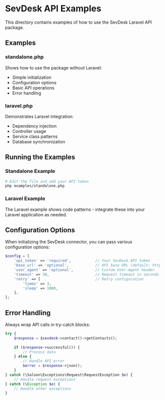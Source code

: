 # SevDesk API Examples

This directory contains examples of how to use the SevDesk Laravel API package.

## Examples

### standalone.php
Shows how to use the package without Laravel:
- Simple initialization
- Configuration options
- Basic API operations
- Error handling

### laravel.php
Demonstrates Laravel integration:
- Dependency injection
- Controller usage
- Service class patterns
- Database synchronization

## Running the Examples

### Standalone Example
```bash
# Edit the file and add your API token
php examples/standalone.php
```

### Laravel Example
The Laravel example shows code patterns - integrate these into your Laravel application as needed.

## Configuration Options

When initializing the SevDesk connector, you can pass various configuration options:

```php
$config = [
    'api_token' => 'required',           // Your SevDesk API token
    'base_url' => 'optional',            // API base URL (default: https://my.sevdesk.de/api/v1)
    'user_agent' => 'optional',          // Custom User-Agent header
    'timeout' => 30,                     // Request timeout in seconds
    'retry' => [                         // Retry configuration
        'times' => 3,
        'sleep' => 1000,
    ],
];
```

## Error Handling

Always wrap API calls in try-catch blocks:

```php
try {
    $response = $sevdesk->contact()->getContacts();
    
    if ($response->successful()) {
        // Process data
    } else {
        // Handle API error
        $error = $response->json();
    }
} catch (\Saloon\Exceptions\Request\RequestException $e) {
    // Handle request exceptions
} catch (\Exception $e) {
    // Handle other exceptions
}
```
